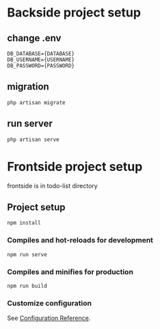 # Backside project setup

## change .env 
```
DB_DATABASE={DATABASE}
DB_USERNAME={USERNAME}
DB_PASSWORD={PASSWORD}
```

## migration
```
php artisan migrate
```

## run server
```
php artisan serve
```

# Frontside project setup

frontside is in todo-list directory

## Project setup
```
npm install
```

### Compiles and hot-reloads for development
```
npm run serve
```

### Compiles and minifies for production
```
npm run build
```

### Customize configuration
See [Configuration Reference](https://cli.vuejs.org/config/).
